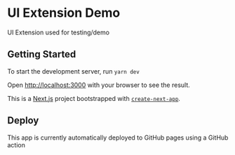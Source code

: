 # UI Extension Demo

UI Extension used for testing/demo

## Getting Started

To start the development server, run `yarn dev`

Open [http://localhost:3000](http://localhost:3000) with your browser to see the result.

This is a [Next.js](https://nextjs.org/) project bootstrapped with [`create-next-app`](https://github.com/vercel/next.js/tree/canary/packages/create-next-app).

## Deploy

This app is currently automatically deployed to GitHub pages using a GitHub action
